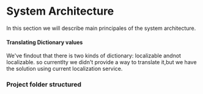 # System Architecture

In this section we will describe main principales of the system architecture.













#### Translating Dictionary values



We've findout that there is two kinds of dictionary: localizable andnot localizable. so currentlty we didn't provide a way to translate it,but we have the solution using current localization service.



### Project folder structured



